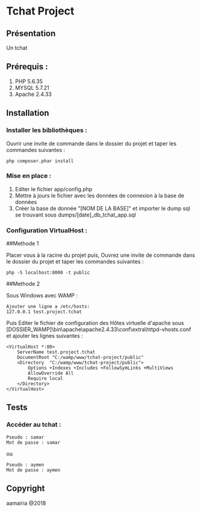 Tchat Project
========================
## Présentation

Un tchat 

## Prérequis :
 1. PHP 5.6.35
 2. MYSQL 5.7.21
 3. Apache 2.4.33



## Installation
### Installer les bibliothèques :

Ouvrir une invite de commande dans le dossier du projet et taper les commandes suivantes :

    php composer.phar install


### Mise en place :
 1. Editer le fichier app/config.php
 2. Mettre à jours le fichier avec les données de connexion à la base de donnèes
 4. Créer la base de donnée "[NOM DE LA BASE]" et importer le dump sql se trouvant sous dumps/[date]_db_tchat_app.sql


### Configuration VirtualHost :

##Methode 1

Placer vous à la racine du projet puis, Ouvrez une invite de commande dans le dossier du projet et taper les commandes suivantes :

    php -S localhost:8000 -t public

##Methode 2

Sous Windows avec WAMP :

    Ajouter une ligne a /etc/hosts:
    127.0.0.1 test.project.tchat
    
Puis Editer le fichier de configuration des Hôtes virtuelle d'apache sous [DOSSIER_WAMP]\bin\apache\apache2.4.33\conf\extra\httpd-vhosts.conf
et ajouter les lignes suivantes :

    <VirtualHost *:80>
        ServerName test.project.tchat
        DocumentRoot "C:/wamp/www/tchat-project/public"
        <Directory  "C:/wamp/www/tchat-project/public">
            Options +Indexes +Includes +FollowSymLinks +MultiViews
            AllowOverride All
            Require local
        </Directory>
    </VirtualHost>


## Tests
### Accéder au tchat :

    Pseudo : samar
    Mot de passe : samar

ou

    Pseudo : aymen
    Mot de passe : aymen



## Copyright

aamairia @2018
